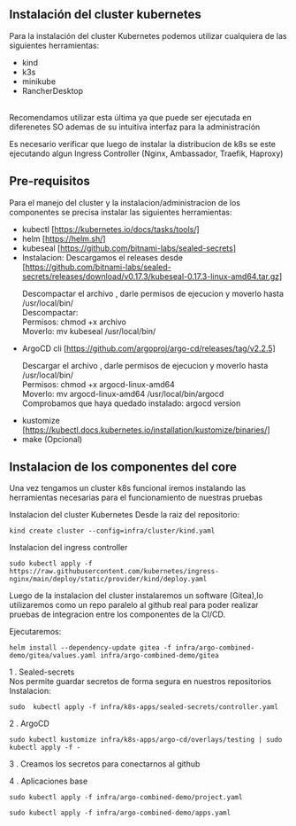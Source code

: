 ## Instalaci&oacute;n del cluster kubernetes

Para la instalaci&oacute;n del cluster Kubernetes podemos utilizar cualquiera
de las siguientes herramientas:
<br>
- kind
- k3s
- minikube
- RancherDesktop
<br>
Recomendamos utilizar esta &uacute;ltima ya que puede ser ejecutada en diferenetes
SO ademas de su intuitiva interfaz para la administraci&oacute;n

Es necesario verificar que luego de instalar la distribucion de k8s se este
ejecutando algun Ingress Controller (Nginx, Ambassador, Traefik, Haproxy)

## Pre-requisitos
Para el manejo del cluster y la instalacion/administracion de los componentes
se precisa instalar las siguientes herramientas:
- kubectl [https://kubernetes.io/docs/tasks/tools/]
- helm [https://helm.sh/]
- kubeseal [https://github.com/bitnami-labs/sealed-secrets]
 - Instalacion: Descargamos el releases desde [https://github.com/bitnami-labs/sealed-secrets/releases/download/v0.17.3/kubeseal-0.17.3-linux-amd64.tar.gz]
    <p>
    Descompactar el archivo , darle permisos de ejecucion y moverlo hasta /usr/local/bin/ <br>
    Descompactar:<br>
    Permisos: chmod +x archivo<br>
    Moverlo: mv kubeseal /usr/local/bin/<br>
    </p>
- ArgoCD cli [https://github.com/argoproj/argo-cd/releases/tag/v2.2.5]
    <p>
    Descargar el archivo , darle  permisos de ejecucion y moverlo hasta /usr/local/bin/<br>
    Permisos: chmod +x argocd-linux-amd64<br>
    Moverlo: mv argocd-linux-amd64 /usr/local/bin/argocd<br>
    Comprobamos que haya quedado instalado: argocd version<br>
    </p>
- kustomize [https://kubectl.docs.kubernetes.io/installation/kustomize/binaries/]
- make (Opcional)

## Instalacion de los componentes del core
Una vez tengamos un cluster k8s funcional iremos instalando las herramientas
necesarias para el funcionamiento de nuestras pruebas

Instalacion del cluster Kubernetes
Desde la raiz del repositorio: <br>

```
kind create cluster --config=infra/cluster/kind.yaml
```

Instalacion del ingress controller
```
sudo kubectl apply -f https://raw.githubusercontent.com/kubernetes/ingress-nginx/main/deploy/static/provider/kind/deploy.yaml
```

Luego de la instalacion del cluster instalaremos un software (Gitea),lo
utilizaremos como un repo paralelo al github real para poder realizar pruebas
de integracion entre los componentes de la CI/CD.

Ejecutaremos:

```
helm install --dependency-update gitea -f infra/argo-combined-demo/gitea/values.yaml infra/argo-combined-demo/gitea
```

1 .  Sealed-secrets <br>
Nos permite guardar secretos de forma segura en nuestros repositorios
Instalacion:<br>

```
sudo  kubectl apply -f infra/k8s-apps/sealed-secrets/controller.yaml
```

2 . ArgoCD

```
sudo kubectl kustomize infra/k8s-apps/argo-cd/overlays/testing | sudo kubectl apply -f -
```

3 . Creamos los secretos para conectarnos al github

4 . Aplicaciones base

```
sudo kubectl apply -f infra/argo-combined-demo/project.yaml
```

```
sudo kubectl apply -f infra/argo-combined-demo/apps.yaml
```
